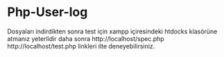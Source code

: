 # Php-User-log
Dosyaları indirdikten sonra test için xampp içiresindeki htdocks klasörüne atmanız yeterlidir daha sonra 
http://localhost/spec.php
http://localhost/test.php
linkleri ilte deneyebilirsiniz.
